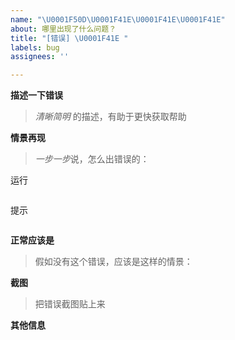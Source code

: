 ```yaml
---
name: "\U0001F50D\U0001F41E\U0001F41E\U0001F41E"
about: 哪里出现了什么问题？
title: "[错误] \U0001F41E "
labels: bug
assignees: ''

---
```


**描述一下错误**

> *清晰简明* 的描述，有助于更快获取帮助



**情景再现**

> *一步一步*说，怎么出错误的：

运行

```sh

```

提示

```sh

```

**正常应该是**

> 假如没有这个错误，应该是这样的情景：


**截图**

> 把错误截图贴上来



**其他信息**
